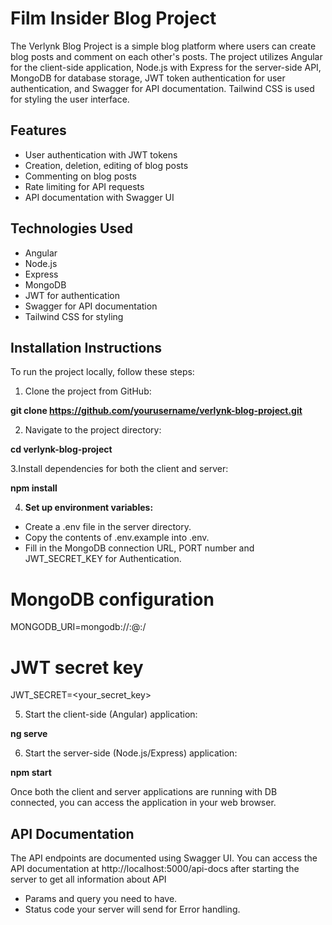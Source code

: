 # Film Insider Blog Project

The Verlynk Blog Project is a simple blog platform where users can create blog posts and comment on each other's posts. The project utilizes Angular for the client-side application, Node.js with Express for the server-side API, MongoDB for database storage, JWT token authentication for user authentication, and Swagger for API documentation. Tailwind CSS is used for styling the user interface.

## Features

- User authentication with JWT tokens
- Creation, deletion, editing of blog posts
- Commenting on blog posts
- Rate limiting for API requests
- API documentation with Swagger UI

## Technologies Used

- Angular
- Node.js
- Express
- MongoDB
- JWT for authentication
- Swagger for API documentation
- Tailwind CSS for styling

## Installation Instructions

To run the project locally, follow these steps:

1. Clone the project from GitHub:

**git clone https://github.com/yourusername/verlynk-blog-project.git**

2. Navigate to the project directory:

**cd verlynk-blog-project**

3.Install dependencies for both the client and server:

**npm install**

4. **Set up environment variables:**

- Create a .env file in the server directory.
- Copy the contents of .env.example into .env.
- Fill in the MongoDB connection URL, PORT number and JWT_SECRET_KEY for Authentication.

# MongoDB configuration
MONGODB_URI=mongodb://<username>:<password>@<host>:<port>/<database>

# JWT secret key
JWT_SECRET=<your_secret_key>

5. Start the client-side (Angular) application:

**ng serve**

6. Start the server-side (Node.js/Express) application:

**npm start**


Once both the client and server applications are running with DB connected, you can access the application in your web browser.

## API Documentation

The API endpoints are documented using Swagger UI. You can access the API documentation at http://localhost:5000/api-docs after starting the server to get all information about API

- Params and query you need to have.
- Status code your server will send for Error handling. 

